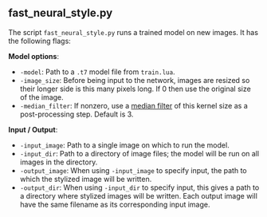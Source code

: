 ## fast_neural_style.py

The script `fast_neural_style.py` runs a trained model on new images. It has
the following flags:

**Model options**:
- `-model`: Path to a `.t7` model file from `train.lua`.
- `-image_size`: Before being input to the network, images are resized so
  their longer side is this many pixels long. If 0 then use the original size
  of the image.
- `-median_filter`: If nonzero, use a
  [median filter](https://en.wikipedia.org/wiki/Median_filter) of this kernel
  size as a post-processing step. Default is 3.

**Input / Output**:
- `-input_image`: Path to a single image on which to run the model.
- `-input_dir`: Path to a directory of image files; the model will be run
  on all images in the directory.
- `-output_image`: When using `-input_image` to specify input, the
  path to which the stylized image will be written.
- `-output_dir`: When using `-input_dir` to specify input, this gives a path
  to a directory where stylized images will be written. Each output image
  will have the same filename as its corresponding input image.
